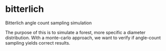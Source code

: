 # bitterlich
Bitterlich angle count sampling simulation

The purpose of this is to simulate a forest, more specific a diameter distribution. 
With a monte-carlo approach, we want to verify if angle-count sampling yields correct results.
